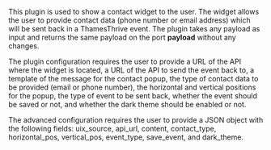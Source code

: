 This plugin is used to show a contact widget to the user. The widget allows the user to provide contact data (phone number or email address) which will be sent back in a ThamesThrive event. The plugin takes any payload as input and returns the same payload on the port **payload** without any changes. 

The plugin configuration requires the user to provide a URL of the API where the widget is located, a URL of the API to send the event back to, a template of the message for the contact popup, the type of contact data to be provided (email or phone number), the horizontal and vertical positions for the popup, the type of event to be sent back, whether the event should be saved or not, and whether the dark theme should be enabled or not. 

The advanced configuration requires the user to provide a JSON object with the following fields: uix_source, api_url, content, contact_type, horizontal_pos, vertical_pos, event_type, save_event, and dark_theme.
